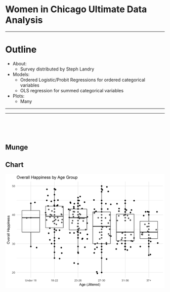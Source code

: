 # Women in Chicago Ultimate Data Analysis

***

Outline
=====
* About:
    + Survey distributed by Steph Landry
* Models:
    + Ordered Logistic/Probit Regressions for ordered categorical variables
    + OLS regression for summed categorical variables
* Plots:
    + Many

***


***

<br /><br /><br />

## Munge



## Chart

![](compile_files/figure-html/overall.team_type-1.png)<!-- -->
